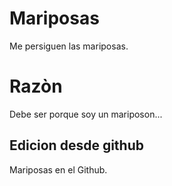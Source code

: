 # Mariposas
Me persiguen las mariposas.
# Razòn
Debe ser porque soy un mariposon...

## Edicion desde github
Mariposas en el Github.
